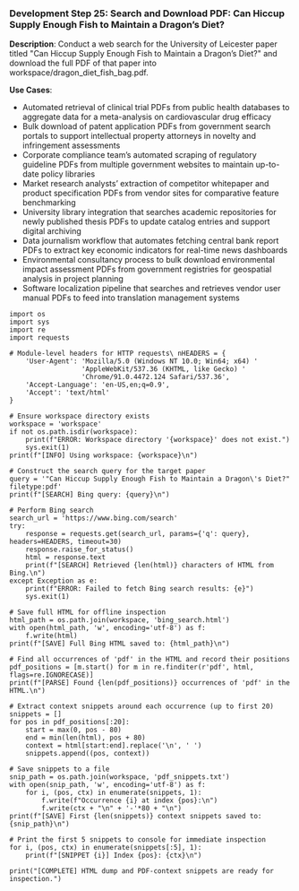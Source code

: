 ### Development Step 25: Search and Download PDF: Can Hiccup Supply Enough Fish to Maintain a Dragon’s Diet?

**Description**: Conduct a web search for the University of Leicester paper titled "Can Hiccup Supply Enough Fish to Maintain a Dragon’s Diet?" and download the full PDF of that paper into workspace/dragon_diet_fish_bag.pdf.

**Use Cases**:
- Automated retrieval of clinical trial PDFs from public health databases to aggregate data for a meta-analysis on cardiovascular drug efficacy
- Bulk download of patent application PDFs from government search portals to support intellectual property attorneys in novelty and infringement assessments
- Corporate compliance team’s automated scraping of regulatory guideline PDFs from multiple government websites to maintain up-to-date policy libraries
- Market research analysts’ extraction of competitor whitepaper and product specification PDFs from vendor sites for comparative feature benchmarking
- University library integration that searches academic repositories for newly published thesis PDFs to update catalog entries and support digital archiving
- Data journalism workflow that automates fetching central bank report PDFs to extract key economic indicators for real-time news dashboards
- Environmental consultancy process to bulk download environmental impact assessment PDFs from government registries for geospatial analysis in project planning
- Software localization pipeline that searches and retrieves vendor user manual PDFs to feed into translation management systems

```
import os
import sys
import re
import requests

# Module-level headers for HTTP requests\ nHEADERS = {
    'User-Agent': 'Mozilla/5.0 (Windows NT 10.0; Win64; x64) '
                  'AppleWebKit/537.36 (KHTML, like Gecko) '
                  'Chrome/91.0.4472.124 Safari/537.36',
    'Accept-Language': 'en-US,en;q=0.9',
    'Accept': 'text/html'
}

# Ensure workspace directory exists
workspace = 'workspace'
if not os.path.isdir(workspace):
    print(f"ERROR: Workspace directory '{workspace}' does not exist.")
    sys.exit(1)
print(f"[INFO] Using workspace: {workspace}\n")

# Construct the search query for the target paper
query = '"Can Hiccup Supply Enough Fish to Maintain a Dragon\'s Diet?" filetype:pdf'
print(f"[SEARCH] Bing query: {query}\n")

# Perform Bing search
search_url = 'https://www.bing.com/search'
try:
    response = requests.get(search_url, params={'q': query}, headers=HEADERS, timeout=30)
    response.raise_for_status()
    html = response.text
    print(f"[SEARCH] Retrieved {len(html)} characters of HTML from Bing.\n")
except Exception as e:
    print(f"ERROR: Failed to fetch Bing search results: {e}")
    sys.exit(1)

# Save full HTML for offline inspection
html_path = os.path.join(workspace, 'bing_search.html')
with open(html_path, 'w', encoding='utf-8') as f:
    f.write(html)
print(f"[SAVE] Full Bing HTML saved to: {html_path}\n")

# Find all occurrences of 'pdf' in the HTML and record their positions
pdf_positions = [m.start() for m in re.finditer(r'pdf', html, flags=re.IGNORECASE)]
print(f"[PARSE] Found {len(pdf_positions)} occurrences of 'pdf' in the HTML.\n")

# Extract context snippets around each occurrence (up to first 20)
snippets = []
for pos in pdf_positions[:20]:
    start = max(0, pos - 80)
    end = min(len(html), pos + 80)
    context = html[start:end].replace('\n', ' ')
    snippets.append((pos, context))

# Save snippets to a file
snip_path = os.path.join(workspace, 'pdf_snippets.txt')
with open(snip_path, 'w', encoding='utf-8') as f:
    for i, (pos, ctx) in enumerate(snippets, 1):
        f.write(f"Occurrence {i} at index {pos}:\n")
        f.write(ctx + "\n" + '-'*80 + "\n")
print(f"[SAVE] First {len(snippets)} context snippets saved to: {snip_path}\n")

# Print the first 5 snippets to console for immediate inspection
for i, (pos, ctx) in enumerate(snippets[:5], 1):
    print(f"[SNIPPET {i}] Index {pos}: {ctx}\n")

print("[COMPLETE] HTML dump and PDF-context snippets are ready for inspection.")
```